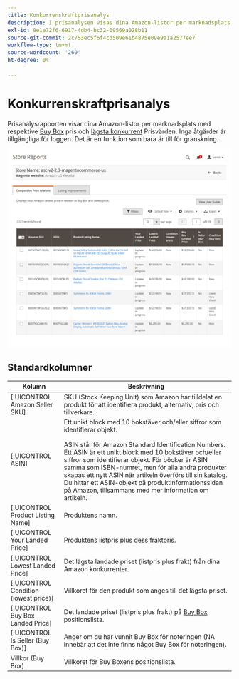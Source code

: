 ```yaml
---
title: Konkurrenskraftprisanalys
description: I prisanalysen visas dina Amazon-listor per marknadsplats med respektive Buy Box och lägsta konkurrentpris.
exl-id: 9e1e72f6-6917-4db4-bc32-09569a028b11
source-git-commit: 2c753ec5f6f4cd509e61b4875e09e9a1a2577ee7
workflow-type: tm+mt
source-wordcount: '260'
ht-degree: 0%

---
```


# Konkurrenskraftprisanalys

Prisanalysrapporten visar dina Amazon-listor per marknadsplats med respektive [Buy Box](./buy-box-competitor-pricing.md) pris och [lägsta konkurrent](./lowest-competitor-pricing.md) Prisvärden. Inga åtgärder är tillgängliga för loggen. Det är en funktion som bara är till för granskning.

![Analysrapport för konkurrentpris](assets/amazon-competitive-price-analysis.png)

## Standardkolumner

| Kolumn | Beskrivning |
|--- |--- |
| [!UICONTROL Amazon Seller SKU] | SKU (Stock Keeping Unit) som Amazon har tilldelat en produkt för att identifiera produkt, alternativ, pris och tillverkare. |
| [!UICONTROL ASIN] | Ett unikt block med 10 bokstäver och/eller siffror som identifierar objekt.<br><br>ASIN står för Amazon Standard Identification Numbers. Ett ASIN är ett unikt block med 10 bokstäver och/eller siffror som identifierar objekt. För böcker är ASIN samma som ISBN-numret, men för alla andra produkter skapas ett nytt ASIN när artikeln överförs till sin katalog. Du hittar ett ASIN-objekt på produktinformationssidan på Amazon, tillsammans med mer information om artikeln. |
| [!UICONTROL Product Listing Name] | Produktens namn. |
| [!UICONTROL Your Landed Price] | Produktens listpris plus dess fraktpris. |
| [!UICONTROL Lowest Landed Price] | Det lägsta landade priset (listpris plus frakt) från dina Amazon konkurrenter. |
| [!UICONTROL Condition (lowest price)] | Villkoret för den produkt som anges till det lägsta priset. |
| [!UICONTROL Buy Box Landed Price] | Det landade priset (listpris plus frakt) på [Buy Box](./buy-box-competitor-pricing.md) positionslista. |
| [!UICONTROL Is Seller (Buy Box)] | Anger om du har vunnit Buy Box för noteringen (NA innebär att det inte finns något Buy Box för noteringen). |
| Villkor (Buy Box) | Villkoret för Buy Boxens positionslista. |
